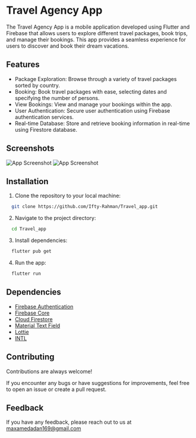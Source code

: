 
# Travel Agency App

The Travel Agency App is a mobile application developed using Flutter and Firebase that allows users to explore different travel packages, book trips, and manage their bookings. This app provides a seamless experience for users to discover and book their dream vacations.

## Features

- Package Exploration: Browse through a variety of travel packages sorted by country.
- Booking: Book travel packages with ease, selecting dates and specifying the number of persons.
- View Bookings: View and manage your bookings within the app.
- User Authentication: Secure user authentication using Firebase authentication services.
- Real-time Database: Store and retrieve booking information in real-time using Firestore database.

## Screenshots

![App Screenshot](https://i.ibb.co/SfCv4Gy/Saturday-18-May-2024-15-40-21.png)
![App Screenshot](https://i.ibb.co/pnVSs5F/Saturday-18-May-2024-15-40-42.png)

## Installation

1. Clone the repository to your local machine:

```bash
  git clone https://github.com/Ifty-Rahman/Travel_app.git
```
2. Navigate to the project directory:


```bash
  cd Travel_app
```
3. Install dependencies:


```bash
  flutter pub get
```

4. Run the app:

```bash
  flutter run
```
## Dependencies

- [Firebase Authentication](https://pub.dev/packages/firebase_auth)
- [Firebase Core](https://pub.dev/packages/firebase_core)
- [Cloud Firestore](https://pub.dev/packages/cloud_firestore)
- [Material Text Field](https://pub.dev/packages/material_text_fields)
- [Lottie](https://pub.dev/packages/lottie)
- [INTL](https://pub.dev/packages/intl)


## Contributing

Contributions are always welcome!

If you encounter any bugs or have suggestions for improvements, feel free to open an issue or create a pull request.


## Feedback

If you have any feedback, please reach out to us at maxamedadan169@gmail.com


